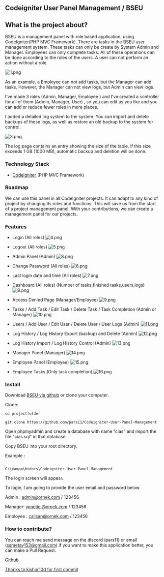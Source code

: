 ## Codeigniter User Panel Management / BSEU

## What is the project about?

BSEU is a management panel with role based application, using CodeIgniter(PHP MVC Framework).
There are tasks in the BSEU user management system. These tasks can only be create by System Admin and Manager. Employees can only complete tasks. All of these operations can be done according to the roles of the users. A user can not perform an action without a role.

![1.png](https://res.cloudinary.com/hpiynhbhq/image/upload/v1519641377/iejzll6jjdyw5hlxcd9x.png)

As an example, a Employee can not add tasks, but the Manager can add tasks. However, the Manager can not view logs, but Admin can view logs.

I've made 3 roles (Admin, Manager, Employee ) and I've created a controller for all of them (Admin, Manager, User) , so you can edit as you like and you can add or reduce fewer roles in more places.

I added a detailed log system to the system. You can import and delete backups of these logs, as well as restore an old backup to the system for control.

![3.png](https://res.cloudinary.com/hpiynhbhq/image/upload/v1519641542/fhxbgjxwpsdtxom6be7m.png)

The log page contains an entry showing the size of the table. If this size exceeds 1 GB (1000 MB), automatic backup and deletion  will be done.

### Technology Stack
* [CodeIgniter](https://codeigniter.com) (PHP MVC Framework)

### Roadmap
We can use this panel in all CodeIgniter projects. It can adapt to any kind of project by changing its roles and functions. This will save us from the start of a project management panel. With your contributions, we can create a management panel for our projects.

### Features
* Login (All roles)
![4.png](https://res.cloudinary.com/hpiynhbhq/image/upload/v1519642591/hkzknmouyqnt7ravh9bs.png)

* Logout (All roles)
![5.png](https://res.cloudinary.com/hpiynhbhq/image/upload/v1519642703/ztb6tolajpcqtbusxwgd.png)

* Admin Panel (Admin)
![8.png](https://res.cloudinary.com/hpiynhbhq/image/upload/v1519643143/u6f6gym4agss35khgkoi.png)

* Change Password (All roles)
![6.png](https://res.cloudinary.com/hpiynhbhq/image/upload/v1519642862/v1g1iarvu011mdt0sknq.png)

* Last login date and time (All roles)
![7.png](https://res.cloudinary.com/hpiynhbhq/image/upload/v1519642968/is4gogl6jjnqsl9zwtcn.png)

* Dashboard (All roles) (Number of tasks,finished tasks,users,logs)
![8.png](https://res.cloudinary.com/hpiynhbhq/image/upload/v1519643143/u6f6gym4agss35khgkoi.png)

* Access Denied Page (Manager/Employee)
![9.png](https://res.cloudinary.com/hpiynhbhq/image/upload/v1519643437/jciy5jug7hpghqfpalb0.png)

* Tasks / Add Task / Edit Task / Delete Task / Task Completion (Admin or Manager)
![10.png](https://res.cloudinary.com/hpiynhbhq/image/upload/v1519643657/i8xwgkhxcu6gwyfwqxqj.png)

* Users / Add User / Edit User / Delete User / User Logs (Admin)
![11.png](https://res.cloudinary.com/hpiynhbhq/image/upload/v1519643818/py9sjzobuf07qlak6a2l.png)

* Log History  / Log History  Export (backup) and Delete (Admin)
![12.png](https://res.cloudinary.com/hpiynhbhq/image/upload/v1519643985/ym2rqrka79eyydscfgcu.png)

* Log History  Import / Log History Control  (Admin)
![13.png](https://res.cloudinary.com/hpiynhbhq/image/upload/v1519644138/z76grflkxe4y2rp7cgpg.png)

* Manager Panel (Manager)
![14.png](https://res.cloudinary.com/hpiynhbhq/image/upload/v1519644277/msi4pjyrbvbrzpphobou.png)

* Employee Panel (Employee)
![15.png](https://res.cloudinary.com/hpiynhbhq/image/upload/v1519644421/c4dwvjbrnv9ac7vrkfaf.png)

* Employee Tasks (Only task completion)
![16.png](https://res.cloudinary.com/hpiynhbhq/image/upload/v1519644627/qcdxneltovxmy6ltajas.png)

### Install

Download [BSEU via github](https://github.com/pars11/Codeigniter-User-Panel-Management) or clone your computer.

Clone:

``` language
cd projectfolder

git clone https://github.com/pars11/Codeigniter-User-Panel-Management
```

Open phpmyadmin and create a database with name "cias" and import the file "cias.sql" in that database.

Copy BSEU into your root directory.  

Example : 
``` language

C:\xampp\htdocs\Codeigniter-User-Panel-Management
```

The login screen will appear.

To login, I am going to provide the user email and password below.

Admin : admin@ornek.com / 123456

Manager: yonetici@ornek.com / 123456

Employee : calisan@ornek.com / 123456

### How to contribute?
You can reach me send message on the discord (pars11) or email (sametay153@gmail.com).If you want to make this application better, you can make a Pull Request.

[Github](https://github.com/pars11/Codeigniter-User-Panel-Management)

[Thanks to kishor10d for first commit](https://github.com/kishor10d/Admin-Panel-User-Management-using-CodeIgniter)
